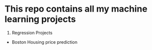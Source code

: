 # This repo contains all my machine learning projects

1. Regression Projects

* Boston Housing price prediction